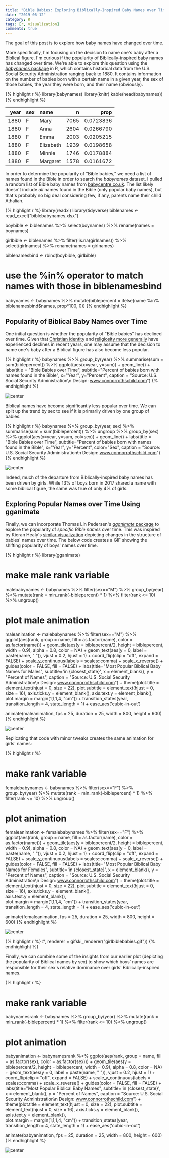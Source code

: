 ```yaml
---
title: "Bible Babies: Exploring Biblically-Inspired Baby Names over Time"
date: "2019-06-12"
category: R
tags: [r, visualization]
comments: true
---
```


The goal of this post is to explore how baby names have changed over time. 

More specifically, I'm focusing on the decision to name one's baby after a Biblical figure. I'm curious if the popularity of Biblically-inspired baby names has changed over time. We're able to explore this question using the [*babynames* package](https://cran.r-project.org/web/packages/babynames/babynames.pdf) in R, which contains historical data from the U.S. Social Security Administration ranging back to 1880. It contains information on the number of babies born with a certain name in a given year, the sex of those babies, the year they were born, and their name (obviously).




{% highlight r %}
library(babynames)
library(knitr)
kable(head(babynames))
{% endhighlight %}



| year|sex |name      |    n|      prop|
|----:|:---|:---------|----:|---------:|
| 1880|F   |Mary      | 7065| 0.0723836|
| 1880|F   |Anna      | 2604| 0.0266790|
| 1880|F   |Emma      | 2003| 0.0205215|
| 1880|F   |Elizabeth | 1939| 0.0198658|
| 1880|F   |Minnie    | 1746| 0.0178884|
| 1880|F   |Margaret  | 1578| 0.0161672|



In order to determine the popularity of "Bible babies," we need a list of names found in the Bible in order to search the *babynames* dataset. I pulled a random list of Bible baby names from [babycentre.co.uk](https://www.babycentre.co.uk/a1025984/baby-names-from-the-bible). The list likely doesn't include *all* names found in the Bible (only popular baby names), but that's probably no big deal considering few, if any, parents name their child Athaliah. 


{% highlight r %}
library(readxl)
library(tidyverse)
biblenames <- read_excel("biblebabynames.xlsx")

boybible <- biblenames %>% 
  select(boynames) %>% 
  rename(names = boynames)

girlbible <- biblenames %>% 
  filter(!is.na(girlnames)) %>% 
  select(girlnames) %>% 
  rename(names = girlnames)

biblenamesbind <- rbind(boybible, girlbible)

# use the %in% operator to match names with those in biblenamesbind
babynames <- babynames %>%
  mutate(biblepercent = ifelse(name %in% biblenamesbind$names, prop*100, 0)) 
{% endhighlight %}

## Popularity of Biblical Baby Names over Time

One initial question is whether the popularity of "Bible babies" has declined over time. Given that [Christian identity](https://www.prri.org/research/american-religious-landscape-christian-religiously-unaffiliated/) and [religiosity more generally](https://religionnews.com/2014/01/27/great-decline-religion-united-states-one-graph/) have experienced declines in recent years, one may assume that the decision to name one's baby after a Biblical figure has also become less popular.


{% highlight r %}
babynames %>% 
  group_by(year) %>% 
  summarise(sum = sum(biblepercent)) %>% 
  ggplot(aes(x=year, y=sum)) +
    geom_line() +
  labs(title = "Bible Babies over Time",
       subtitle="Percent of babies born with names found in the Bible",
       x="Year",
       y="Percent",
       caption = "Source: U.S. Social Security Administration\n Design: www.connorrothschild.com")
{% endhighlight %}

![center](/figs/2019-06-12-bible-babies/unnamed-chunk-4-1.png)

Biblical names have become significantly less popular over time. We can split up the trend by sex to see if it is primarily driven by one group of babies.


{% highlight r %}
babynames %>% 
  group_by(year, sex) %>% 
  summarise(sum = sum(biblepercent)) %>% 
  ungroup %>% 
  group_by(sex) %>% 
  ggplot(aes(x=year, y=sum, col=sex)) +
  geom_line() +
  labs(title = "Bible Babies over Time",
       subtitle="Percent of babies born with names found in the Bible",
       x="Year",
       y="Percent",
       color="Sex",
       caption = "Source: U.S. Social Security Administration\n Design: www.connorrothschild.com")
{% endhighlight %}

![center](/figs/2019-06-12-bible-babies/unnamed-chunk-5-1.png)

Indeed, much of the departure from Biblically-inspired baby names has been driven by girls. While 13% of boys born in 2017 shared a name with some biblical figure, the same was true of only 4% of girls. 

## Exploring Popular Names over Time Using gganimate

Finally, we can incorporate Thomas Lin Pedersen's [*gganimate* package](https://github.com/thomasp85/gganimate) to explore the popularity of *specific Bible names* over time. This was inspired by Kieran Healy's [similar visualization](https://kieranhealy.org/blog/archives/2019/05/13/baby-name-animation/) depicting changes in the structure of babies' names over time. The below code creates a GIF showing the shifting popularity of boys' names over time.


{% highlight r %}
library(gganimate)
# make male rank variable
malebabynames <- babynames %>%
  filter(sex=="M") %>% 
  group_by(year) %>%
  mutate(rank = min_rank(-biblepercent) * 1) %>%
  filter(rank <= 10) %>%
  ungroup()

# plot male animation
maleanimation <- malebabynames %>% 
  filter(sex=="M") %>% 
  ggplot(aes(rank, group = name, 
                fill = as.factor(name), color = as.factor(name))) +
  geom_tile(aes(y = biblepercent/2,
                height = biblepercent,
                width = 0.9), alpha = 0.8, color = NA) +
  geom_text(aes(y = 0, label = paste(name, " ")), vjust = 0.2, hjust = 1) +
  coord_flip(clip = "off", expand = FALSE) +
  scale_y_continuous(labels = scales::comma) +
  scale_x_reverse() +
  guides(color = FALSE, fill = FALSE) +
  labs(title="Most Popular Biblical Baby Names for Males", 
       subtitle='in {closest_state}', x = element_blank(), y = "Percent of Names",
       caption = "Source: U.S. Social Security Administration\n Design: www.connorrothschild.com") +
  theme(plot.title = element_text(hjust = 0, size = 22),
        plot.subtitle = element_text(hjust = 0, size = 16),
        axis.ticks.y = element_blank(), 
        axis.text.y  = element_blank(), 
        plot.margin = margin(1,1,1,4, "cm")) +
  transition_states(year, transition_length = 4, state_length = 1) +
  ease_aes('cubic-in-out')

animate(maleanimation, fps = 25, duration = 25, width = 800, height = 600)
{% endhighlight %}


![center](/_R/figs/2019-06-12-bible-babies/unnamed-chunk-6-1.gif)

Replicating that code with minor tweaks creates the same animation for girls' names:


{% highlight r %}
# make rank variable
femalebabynames <- babynames %>%
  filter(sex=="F") %>% 
  group_by(year) %>%
  mutate(rank = min_rank(-biblepercent) * 1) %>%
  filter(rank <= 10) %>%
  ungroup()

# plot animation
femaleanimation <- femalebabynames %>% 
  filter(sex=="F") %>% 
  ggplot(aes(rank, group = name, 
             fill = as.factor(name), color = as.factor(name))) +
  geom_tile(aes(y = biblepercent/2,
                height = biblepercent,
                width = 0.9), alpha = 0.8, color = NA) +
  geom_text(aes(y = 0, label = paste(name, " ")), vjust = 0.2, hjust = 1) +
  coord_flip(clip = "off", expand = FALSE) +
  scale_y_continuous(labels = scales::comma) +
  scale_x_reverse() +
  guides(color = FALSE, fill = FALSE) +
  labs(title="Most Popular Biblical Baby Names for Females", 
       subtitle='in {closest_state}', x = element_blank(), y = "Percent of Names",
       caption = "Source: U.S. Social Security Administration\n Design: www.connorrothschild.com") +
  theme(plot.title = element_text(hjust = 0, size = 22),
        plot.subtitle = element_text(hjust = 0, size = 16),
        axis.ticks.y = element_blank(),  
        axis.text.y  = element_blank(),  
        plot.margin = margin(1,1,1,4, "cm")) +
  transition_states(year, transition_length = 4, state_length = 1) +
  ease_aes('cubic-in-out')

animate(femaleanimation, fps = 25, duration = 25, width = 800, height = 600)
{% endhighlight %}


![center](/_R/figs/2019-06-12-bible-babies/unnamed-chunk-7-1.gif)

{% highlight r %}
        #, renderer = gifski_renderer("girlbiblebabies.gif"))
{% endhighlight %}

Finally, we can combine some of the insights from our earlier plot (depicting the popularity of Biblical names by sex) to show which boys' names are responsible for their sex's relative dominance over girls' Biblically-inspired names.


{% highlight r %}
# make rank variable
babynamesrank <- babynames %>%
  group_by(year) %>%
  mutate(rank = min_rank(-biblepercent) * 1) %>%
  filter(rank <= 10) %>%
  ungroup()

# plot animation
babyanimation <- babynamesrank %>% 
  ggplot(aes(rank, group = name, 
             fill = as.factor(sex), color = as.factor(sex))) +
  geom_tile(aes(y = biblepercent/2,
                height = biblepercent,
                width = 0.9), alpha = 0.8, color = NA) +
  geom_text(aes(y = 0, label = paste(name, " ")), vjust = 0.2, hjust = 1) +
  coord_flip(clip = "off", expand = FALSE) +
  scale_y_continuous(labels = scales::comma) +
  scale_x_reverse() +
  guides(color = FALSE, fill = FALSE) +
  labs(title="Most Popular Biblical Baby Names", 
       subtitle='in {closest_state}', x = element_blank(), y = "Percent of Names",
       caption = "Source: U.S. Social Security Administration\n Design: www.connorrothschild.com") +
  theme(plot.title = element_text(hjust = 0, size = 22),
        plot.subtitle = element_text(hjust = 0, size = 16),
        axis.ticks.y = element_blank(),  
        axis.text.y  = element_blank(),  
        plot.margin = margin(1,1,1,4, "cm")) +
  transition_states(year, transition_length = 4, state_length = 1) +
  ease_aes('cubic-in-out')

animate(babyanimation, fps = 25, duration = 25, width = 800, height = 600)
{% endhighlight %}

![center](/_R/figs/2019-06-12-bible-babies/unnamed-chunk-7-1.gif)


